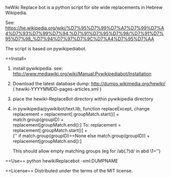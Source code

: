 heWiki Replace bot is a python script for site wide replacements in Hebrew Wikipedia. 

See:
https://he.wikipedia.org/wiki/%D7%95%D7%99%D7%A7%D7%99%D7%A4%D7%93%D7%99%D7%94:%D7%91%D7%95%D7%98/%D7%91%D7%95%D7%98_%D7%94%D7%97%D7%9C%D7%A4%D7%95%D7%AA

The script is based on pywikipediabot.

==Install=
1. install pywikipedia. 
   see: http://www.mediawiki.org/wiki/Manual:Pywikipediabot/Installation
2. Download the latest database dump:
   http://dumps.wikimedia.org/hewiki/
   ( hewiki-YYYYMMDD-pages-articles.xml )
3. place the hewiki-ReplaceBot directory within pywikipedia directory
4. in pywikipedia/pywikibot/text.lib, function replaceExcept, change
                        replacement = replacement[:groupMatch.start()] + \
                                      match.group(groupID) + \
                                      replacement[groupMatch.end():]
   To:
                        replacement = replacement[:groupMatch.start()] + \
									  ('' if match.group(groupID)==None else match.group(groupID)) + \
                                      replacement[groupMatch.end():]

   
   This should allow empty matching groups (eg for /ab(.?)d/ in abd \\1='')

==Use==
python hewikiReplacebot -xml:DUMPNAME

==License==
Distributed under the terms of the MIT license.

